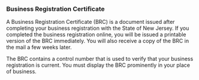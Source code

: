
### Business Registration Certificate

A Business Registration Certificate (BRC) is a document issued after completing your business registration with the State of New Jersey. If you completed the business registration online, you will be issued a printable version of the BRC immediately. You will also receive a copy of the BRC in the mail a few weeks later.

The BRC contains a control number that is used to verify that your business registration is current. You must display the BRC prominently in your place of business. 
